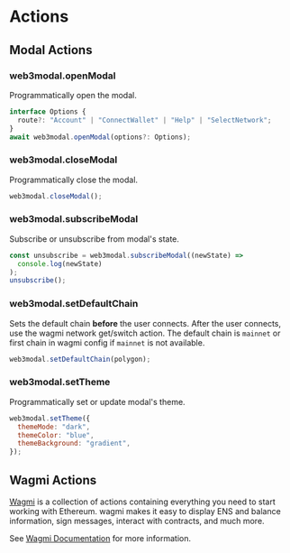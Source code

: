 # Actions

## Modal Actions

### web3modal.openModal

Programmatically open the modal.

```js
interface Options {
  route?: "Account" | "ConnectWallet" | "Help" | "SelectNetwork";
}
await web3modal.openModal(options?: Options);
```

### web3modal.closeModal

Programmatically close the modal.

```js
web3modal.closeModal();
```

### web3modal.subscribeModal

Subscribe or unsubscribe from modal's state.

```js
const unsubscribe = web3modal.subscribeModal((newState) =>
  console.log(newState)
);
unsubscribe();
```

### web3modal.setDefaultChain

Sets the default chain **before** the user connects. After the user connects, use the wagmi network get/switch action. The default chain is `mainnet` or first chain in wagmi config if `mainnet` is not available.

```js
web3modal.setDefaultChain(polygon);
```

### web3modal.setTheme

Programmatically set or update modal's theme.

```js
web3modal.setTheme({
  themeMode: "dark",
  themeColor: "blue",
  themeBackground: "gradient",
});
```

## Wagmi Actions

[Wagmi](https://wagmi.sh/core/getting-started) is a collection of actions containing everything you need to start working with Ethereum. wagmi makes it easy to display ENS and balance information, sign messages, interact with contracts, and much more.

See [Wagmi Documentation](https://wagmi.sh/core/getting-started) for more information.
